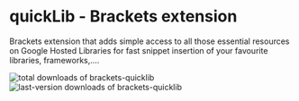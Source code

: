 # quickLib - Brackets extension
Brackets extension that adds simple access to all those essential resources on Google Hosted Libraries for fast snippet insertion of your favourite libraries, frameworks,....

<img src="https://badges.ml/brackets-quicklib/total.svg?do_not_track" alt="total downloads of brackets-quicklib" class="hoverable">&nbsp;&nbsp;&nbsp;&nbsp;&nbsp;<img src="https://badges.ml/brackets-quicklib/last-version.svg?do_not_track" alt="last-version downloads of brackets-quicklib" class="hoverable">
